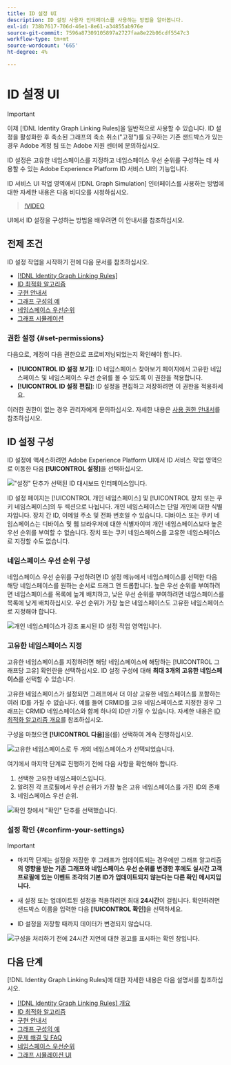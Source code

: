 ```yaml
---
title: ID 설정 UI
description: ID 설정 사용자 인터페이스를 사용하는 방법을 알아봅니다.
exl-id: 738b7617-706d-46e1-8e61-a34855ab976e
source-git-commit: 7596a87309105897a2727faa8e22b06cdf5547c3
workflow-type: tm+mt
source-wordcount: '665'
ht-degree: 4%

---
```


# ID 설정 UI

>[!IMPORTANT]
>
>이제 [!DNL Identity Graph Linking Rules]을 일반적으로 사용할 수 있습니다. ID 설정을 활성화한 후 축소된 그래프의 축소 취소(&quot;고정&quot;)를 요구하는 기존 샌드박스가 있는 경우 Adobe 계정 팀 또는 Adobe 지원 센터에 문의하십시오.

ID 설정은 고유한 네임스페이스를 지정하고 네임스페이스 우선 순위를 구성하는 데 사용할 수 있는 Adobe Experience Platform ID 서비스 UI의 기능입니다.

ID 서비스 UI 작업 영역에서 [!DNL Graph Simulation] 인터페이스를 사용하는 방법에 대한 자세한 내용은 다음 비디오를 시청하십시오.

>[!VIDEO](https://video.tv.adobe.com/v/3475969/?captions=kor&learn=on&enablevpops)

UI에서 ID 설정을 구성하는 방법을 배우려면 이 안내서를 참조하십시오.

## 전제 조건

ID 설정 작업을 시작하기 전에 다음 문서를 참조하십시오.

* [[!DNL Identity Graph Linking Rules]](./overview.md)
* [ID 최적화 알고리즘](./identity-optimization-algorithm.md)
* [구현 안내서](./implementation-guide.md)
* [그래프 구성의 예](./example-configurations.md)
* [네임스페이스 우선순위](./namespace-priority.md)
* [그래프 시뮬레이션](./graph-simulation.md)

### 권한 설정 {#set-permissions}

다음으로, 계정이 다음 권한으로 프로비저닝되었는지 확인해야 합니다.

* **[!UICONTROL ID 설정 보기]**: ID 네임스페이스 찾아보기 페이지에서 고유한 네임스페이스 및 네임스페이스 우선 순위를 볼 수 있도록 이 권한을 적용합니다.
* **[!UICONTROL ID 설정 편집]**: ID 설정을 편집하고 저장하려면 이 권한을 적용하세요.

이러한 권한이 없는 경우 관리자에게 문의하십시오. 자세한 내용은 [사용 권한 안내서](../../access-control/abac/ui/permissions.md)를 참조하십시오.

## ID 설정 구성

ID 설정에 액세스하려면 Adobe Experience Platform UI에서 ID 서비스 작업 영역으로 이동한 다음 **[!UICONTROL 설정]**&#x200B;을 선택하십시오.

![&quot;설정&quot; 단추가 선택된 ID 대시보드 인터페이스입니다.](../images/rules/dashboard.png)

ID 설정 페이지는 [!UICONTROL 개인 네임스페이스] 및 [!UICONTROL 장치 또는 쿠키 네임스페이스]의 두 섹션으로 나뉩니다. 개인 네임스페이스는 단일 개인에 대한 식별자입니다. 장치 간 ID, 이메일 주소 및 전화 번호일 수 있습니다. 디바이스 또는 쿠키 네임스페이스는 디바이스 및 웹 브라우저에 대한 식별자이며 개인 네임스페이스보다 높은 우선 순위를 부여할 수 없습니다. 장치 또는 쿠키 네임스페이스를 고유한 네임스페이스로 지정할 수도 없습니다.

### 네임스페이스 우선 순위 구성

네임스페이스 우선 순위를 구성하려면 ID 설정 메뉴에서 네임스페이스를 선택한 다음 해당 네임스페이스를 원하는 순서로 드래그 앤 드롭합니다. 높은 우선 순위를 부여하려면 네임스페이스를 목록에 높게 배치하고, 낮은 우선 순위를 부여하려면 네임스페이스를 목록에 낮게 배치하십시오. 우선 순위가 가장 높은 네임스페이스도 고유한 네임스페이스로 지정해야 합니다.

![개인 네임스페이스가 강조 표시된 ID 설정 작업 영역입니다.](../images/rules/namespace-priority.png)

### 고유한 네임스페이스 지정

고유한 네임스페이스를 지정하려면 해당 네임스페이스에 해당하는 [!UICONTROL 그래프당 고유] 확인란을 선택하십시오. ID 설정 구성에 대해 **최대 3개의 고유한 네임스페이스**&#x200B;를 선택할 수 있습니다.

고유한 네임스페이스가 설정되면 그래프에서 더 이상 고유한 네임스페이스를 포함하는 여러 ID를 가질 수 없습니다. 예를 들어 CRMID를 고유 네임스페이스로 지정한 경우 그래프는 CRMID 네임스페이스와 함께 하나의 ID만 가질 수 있습니다. 자세한 내용은 [ID 최적화 알고리즘 개요](./identity-optimization-algorithm.md#unique-namespace)를 참조하십시오.

구성을 마쳤으면 **[!UICONTROL 다음]**&#x200B;을(를) 선택하여 계속 진행하십시오.

![고유한 네임스페이스로 두 개의 네임스페이스가 선택되었습니다.](../images/rules/unique-namespace.png)

여기에서 마지막 단계로 진행하기 전에 다음 사항을 확인해야 합니다.

1. 선택한 고유한 네임스페이스입니다.
2. 알려진 각 프로필에서 우선 순위가 가장 높은 고유 네임스페이스를 가진 ID의 존재
3. 네임스페이스 우선 순위.

![확인 창에서 &quot;확인&quot; 단추를 선택했습니다.](../images/rules/confirmation.png)

### 설정 확인 {#confirm-your-settings}

>[!IMPORTANT]
>
>* 마지막 단계는 설정을 저장한 후 그래프가 업데이트되는 경우에만 그래프 알고리즘 **의 영향을 받는 기존 그래프와 네임스페이스 우선 순위를 변경한 후에도 실시간 고객 프로필에 있는 이벤트 조각의 기본 ID가 업데이트되지 않는다는 다른 확인 메시지입니다.**
>
>* 새 설정 또는 업데이트된 설정을 적용하려면 최대 **24시간**&#x200B;이 걸립니다. 확인하려면 샌드박스 이름을 입력한 다음 **[!UICONTROL 확인]**&#x200B;을 선택하세요.
>
>* ID 설정을 저장할 때까지 데이터가 변경되지 않습니다.

![구성을 처리하기 전에 24시간 지연에 대한 경고를 표시하는 확인 창입니다.](../images/rules/complete.png)

## 다음 단계

[!DNL Identity Graph Linking Rules]에 대한 자세한 내용은 다음 설명서를 참조하십시오.

* [[!DNL Identity Graph Linking Rules] 개요](./overview.md)
* [ID 최적화 알고리즘](./identity-optimization-algorithm.md)
* [구현 안내서](./implementation-guide.md)
* [그래프 구성의 예](./example-configurations.md)
* [문제 해결 및 FAQ](./troubleshooting.md)
* [네임스페이스 우선순위](./namespace-priority.md)
* [그래프 시뮬레이션 UI](./graph-simulation.md)